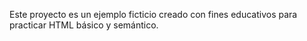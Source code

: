 Este proyecto es un ejemplo ficticio creado con fines educativos para practicar HTML básico y semántico.

